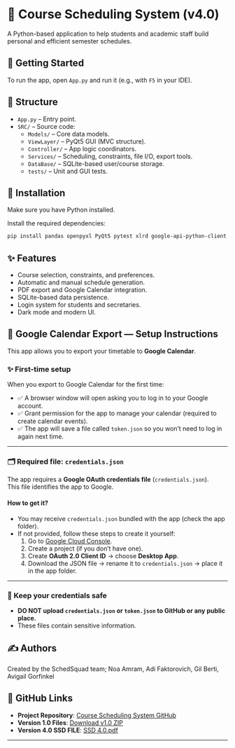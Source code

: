 # 📘 Course Scheduling System (v4.0)

A Python-based application to help students and academic staff build personal and efficient semester schedules.

## 🚀 Getting Started

To run the app, open `App.py` and run it (e.g., with `F5` in your IDE).

## 🧱 Structure

- `App.py` – Entry point.
- `SRC/` – Source code:
  - `Models/` – Core data models.
  - `ViewLayer/` – PyQt5 GUI (MVC structure).
  - `Controller/` – App logic coordinators.
  - `Services/` – Scheduling, constraints, file I/O, export tools.
  - `DataBase/` – SQLite-based user/course storage.
  - `tests/` – Unit and GUI tests.

## 🧪 Installation
Make sure you have Python installed.

Install the required dependencies:

```bash
pip install pandas openpyxl PyQt5 pytest xlrd google-api-python-client google-auth-httplib2 google-auth-oauthlib requests
```

## ✨ Features

- Course selection, constraints, and preferences.
- Automatic and manual schedule generation.
- PDF export and Google Calendar integration.
- SQLite-based data persistence.
- Login system for students and secretaries.
- Dark mode and modern UI.
  
## 📌 Google Calendar Export — Setup Instructions  

This app allows you to export your timetable to **Google Calendar**.

### ✨ First-time setup
When you export to Google Calendar for the first time:
- ✅ A browser window will open asking you to log in to your Google account.
- ✅ Grant permission for the app to manage your calendar (required to create calendar events).
- ✅ The app will save a file called `token.json` so you won’t need to log in again next time.

---

### 🗂 Required file: `credentials.json`
The app requires a **Google OAuth credentials file** (`credentials.json`).  
This file identifies the app to Google.

#### How to get it?
- You may receive `credentials.json` bundled with the app (check the app folder).
- If not provided, follow these steps to create it yourself:
  1. Go to [Google Cloud Console](https://console.cloud.google.com/apis/credentials).  
  2. Create a project (if you don’t have one).  
  3. Create **OAuth 2.0 Client ID** → choose **Desktop App**.  
  4. Download the JSON file → rename it to `credentials.json` → place it in the app folder.

---

### 🔑 Keep your credentials safe
- **DO NOT upload `credentials.json` or `token.json` to GitHub or any public place.**
- These files contain sensitive information.

## ✍️ Authors

Created by the SchedSquad team;
Noa Amram, Adi Faktorovich, Gil Berti, Avigail Gorfinkel

## 🔗 GitHub Links

- **Project Repository**: [Course Scheduling System GitHub](https://github.com/NoaAmram9/-Course-scheduling-system.git)
- **Version 1.0 Files**: [Download v1.0 ZIP](https://github.com/user-attachments/files/19683801/course.scheduling.1.0.zip)
- **Version 4.0 SSD FILE**: [SSD 4.0.pdf](https://github.com/user-attachments/files/21024655/SSD.4.0.pdf)




---

